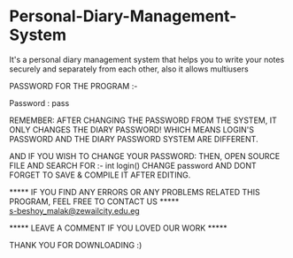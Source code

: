 # Personal-Diary-Management-System
It's a personal diary management system that helps you to write your notes securely and separately from each other, also it allows multiusers 

PASSWORD FOR THE PROGRAM :-

Password : pass


REMEMBER: AFTER CHANGING THE PASSWORD FROM THE SYSTEM, IT ONLY CHANGES THE DIARY PASSWORD!
WHICH MEANS LOGIN'S PASSWORD AND THE DIARY PASSWORD SYSTEM ARE DIFFERENT.

AND IF YOU WISH TO CHANGE YOUR PASSWORD:
THEN, OPEN SOURCE FILE AND SEARCH FOR :- int login()
CHANGE password AND DONT FORGET TO SAVE & COMPILE IT AFTER EDITING.

***** IF YOU FIND ANY ERRORS OR ANY PROBLEMS RELATED THIS PROGRAM, FEEL FREE TO CONTACT US *****  
s-beshoy_malak@zewailcity.edu.eg

***** LEAVE A COMMENT IF YOU LOVED OUR WORK *****


THANK YOU FOR DOWNLOADING :) 
